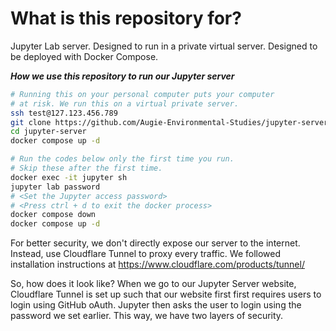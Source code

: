 # What is this repository for?

Jupyter Lab server. Designed to run in a private virtual server.
Designed to be deployed with Docker Compose.

***How we use this repository to run our Jupyter server***<br>
```bash
# Running this on your personal computer puts your computer
# at risk. We run this on a virtual private server.
ssh test@127.123.456.789
git clone https://github.com/Augie-Environmental-Studies/jupyter-server.git
cd jupyter-server
docker compose up -d

# Run the codes below only the first time you run.
# Skip these after the first time.
docker exec -it jupyter sh
jupyter lab password
# <Set the Jupyter access password>
# <Press ctrl + d to exit the docker process>
docker compose down
docker compose up -d
```

For better security, we don't directly expose
our server to the internet. Instead, use Cloudflare Tunnel
to proxy every traffic. We followed installation instructions at
https://www.cloudflare.com/products/tunnel/

So, how does it look like? When we go to our
Jupyter Server website,
Cloudflare Tunnel is set up such that our website first
first requires users to login using GitHub oAuth.
Jupyter then asks the user to login using the password
we set earlier. This way, we have two layers of security.

<br>
<br>
